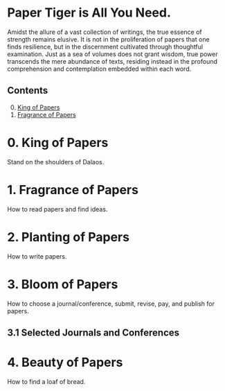 # Paper Tiger is All You Need.
Amidst the allure of a vast collection of writings, the true essence of strength remains elusive. 
It is not in the proliferation of papers that one finds resilience, but in the discernment cultivated through thoughtful examination. 
Just as a sea of volumes does not grant wisdom, true power transcends the mere abundance of texts, residing instead in the profound comprehension and contemplation embedded within each word.

## Contents  
0. [King of Papers](#0-King-of-Papers)
1. [Fragrance of Papers](#1-Fragrance-of-Papers)



# 0. King of Papers
Stand on the shoulders of Dalaos.


# 1. Fragrance of Papers
How to read papers and find ideas.


# 2. Planting of Papers
How to write papers.


# 3. Bloom of Papers
How to choose a journal/conference, submit, revise, pay, and publish for papers.
## 3.1 Selected Journals and Conferences


# 4. Beauty of Papers
How to find a loaf of bread.

